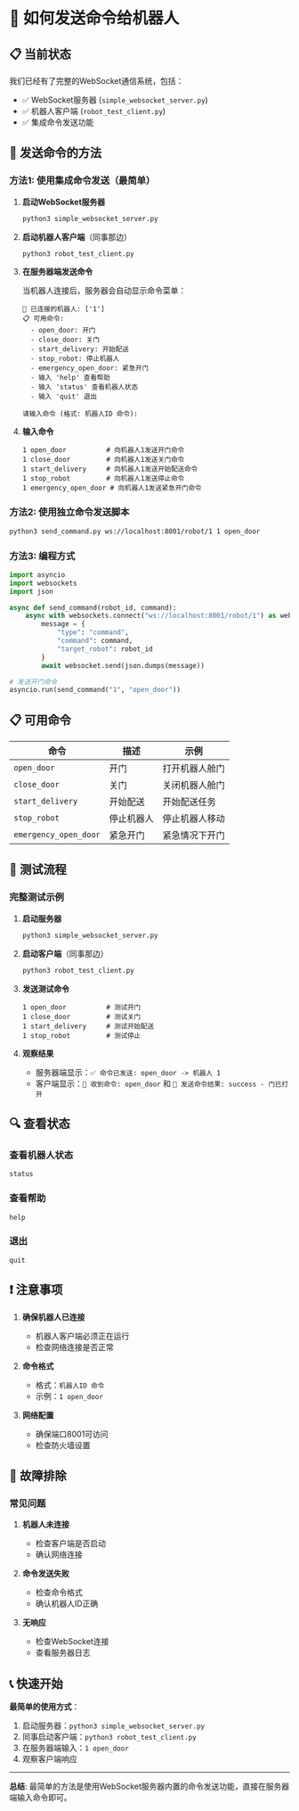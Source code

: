 # 🔧 如何发送命令给机器人

## 📋 当前状态

我们已经有了完整的WebSocket通信系统，包括：
- ✅ WebSocket服务器 (`simple_websocket_server.py`)
- ✅ 机器人客户端 (`robot_test_client.py`)
- ✅ 集成命令发送功能

## 🚀 发送命令的方法

### 方法1: 使用集成命令发送（最简单）

1. **启动WebSocket服务器**
   ```bash
   python3 simple_websocket_server.py
   ```

2. **启动机器人客户端**（同事那边）
   ```bash
   python3 robot_test_client.py
   ```

3. **在服务器端发送命令**
   
   当机器人连接后，服务器会自动显示命令菜单：
   ```
   🤖 已连接的机器人: ['1']
   📋 可用命令:
     - open_door: 开门
     - close_door: 关门
     - start_delivery: 开始配送
     - stop_robot: 停止机器人
     - emergency_open_door: 紧急开门
     - 输入 'help' 查看帮助
     - 输入 'status' 查看机器人状态
     - 输入 'quit' 退出

   请输入命令 (格式: 机器人ID 命令):
   ```

4. **输入命令**
   ```
   1 open_door          # 向机器人1发送开门命令
   1 close_door         # 向机器人1发送关门命令
   1 start_delivery     # 向机器人1发送开始配送命令
   1 stop_robot         # 向机器人1发送停止命令
   1 emergency_open_door # 向机器人1发送紧急开门命令
   ```

### 方法2: 使用独立命令发送脚本

```bash
python3 send_command.py ws://localhost:8001/robot/1 1 open_door
```

### 方法3: 编程方式

```python
import asyncio
import websockets
import json

async def send_command(robot_id, command):
    async with websockets.connect("ws://localhost:8001/robot/1") as websocket:
        message = {
            "type": "command",
            "command": command,
            "target_robot": robot_id
        }
        await websocket.send(json.dumps(message))

# 发送开门命令
asyncio.run(send_command("1", "open_door"))
```

## 📋 可用命令

| 命令 | 描述 | 示例 |
|------|------|------|
| `open_door` | 开门 | 打开机器人舱门 |
| `close_door` | 关门 | 关闭机器人舱门 |
| `start_delivery` | 开始配送 | 开始配送任务 |
| `stop_robot` | 停止机器人 | 停止机器人移动 |
| `emergency_open_door` | 紧急开门 | 紧急情况下开门 |

## 🧪 测试流程

### 完整测试示例

1. **启动服务器**
   ```bash
   python3 simple_websocket_server.py
   ```

2. **启动客户端**（同事那边）
   ```bash
   python3 robot_test_client.py
   ```

3. **发送测试命令**
   ```
   1 open_door          # 测试开门
   1 close_door         # 测试关门
   1 start_delivery     # 测试开始配送
   1 stop_robot         # 测试停止
   ```

4. **观察结果**
   - 服务器端显示：`✅ 命令已发送: open_door -> 机器人 1`
   - 客户端显示：`🔧 收到命令: open_door` 和 `🔧 发送命令结果: success - 门已打开`

## 🔍 查看状态

### 查看机器人状态
```
status
```

### 查看帮助
```
help
```

### 退出
```
quit
```

## ❗ 注意事项

1. **确保机器人已连接**
   - 机器人客户端必须正在运行
   - 检查网络连接是否正常

2. **命令格式**
   - 格式：`机器人ID 命令`
   - 示例：`1 open_door`

3. **网络配置**
   - 确保端口8001可访问
   - 检查防火墙设置

## 🔄 故障排除

### 常见问题

1. **机器人未连接**
   - 检查客户端是否启动
   - 确认网络连接

2. **命令发送失败**
   - 检查命令格式
   - 确认机器人ID正确

3. **无响应**
   - 检查WebSocket连接
   - 查看服务器日志

## 📞 快速开始

**最简单的使用方式**：

1. 启动服务器：`python3 simple_websocket_server.py`
2. 同事启动客户端：`python3 robot_test_client.py`
3. 在服务器端输入：`1 open_door`
4. 观察客户端响应

---

**总结**: 最简单的方法是使用WebSocket服务器内置的命令发送功能，直接在服务器端输入命令即可。 